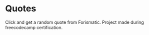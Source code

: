 # Quotes
Click and get a random quote from Forismatic. Project made during freecodecamp certification.
